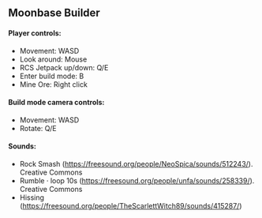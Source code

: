 ## Moonbase Builder  
  
#### Player controls:  
 - Movement: WASD  
 - Look around: Mouse  
 - RCS Jetpack up/down: Q/E  
 - Enter build mode: B  
 - Mine Ore: Right click  
  
#### Build mode camera controls:  
 - Movement: WASD  
 - Rotate: Q/E  
  
#### Sounds:  
 - Rock Smash (https://freesound.org/people/NeoSpica/sounds/512243/). Creative Commons  
 - Rumble · loop 10s (https://freesound.org/people/unfa/sounds/258339/). Creative Commons  
 - Hissing (https://freesound.org/people/TheScarlettWitch89/sounds/415287/)  

